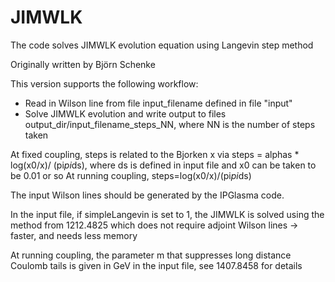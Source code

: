 # JIMWLK

The code solves JIMWLK evolution equation using Langevin step method

Originally written by Björn Schenke


This version supports the following workflow:
* Read in Wilson line from file input_filename defined in file "input"
* Solve JIMWLK evolution and write output to files output_dir/input_filename_steps_NN, where NN is the number of steps taken

At fixed coupling, steps is related to the Bjorken x via steps =  alphas * log(x0/x)/ (pi*pi*ds), where ds is defined in input file and x0 can be taken to be 0.01 or so
At running coupling, steps=log(x0/x)/(pi*pi*ds)

The input Wilson lines should be generated by the IPGlasma code.

In the input file, if simpleLangevin is set to 1, the JIMWLK is solved using the method from 1212.4825 which does not require adjoint Wilson lines -> faster, and needs less memory

At running coupling, the parameter m that suppresses long distance Coulomb tails is given in GeV in the input file, see 1407.8458 for details
